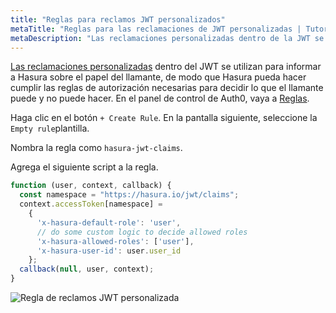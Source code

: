 ```yaml
---
title: "Reglas para reclamos JWT personalizados"
metaTitle: "Reglas para las reclamaciones de JWT personalizadas | Tutorial de Hasura"
metaDescription: "Las reclamaciones personalizadas dentro de la JWT se utilizan para informar a Hasura sobre el papel del llamante, de modo que Hasura pueda hacer cumplir las reglas de autorización necesarias para decidir lo que el llamante puede y no puede hacer."
---
```


[Las reclamaciones personalizadas](https://auth0.com/docs/scopes/current/custom-claims) dentro del JWT se utilizan para informar a Hasura sobre el papel del llamante, de modo que Hasura pueda hacer cumplir las reglas de autorización necesarias para decidir lo que el llamante puede y no puede hacer. En el panel de control de Auth0, vaya a [Reglas](https://manage.auth0.com/#/rules).

Haga clic en el botón `+ Create Rule`. En la pantalla siguiente, seleccione la `Empty rule`plantilla.

Nombra la regla como `hasura-jwt-claims`.

Agrega el siguiente script a la regla.

```javascript
function (user, context, callback) {
  const namespace = "https://hasura.io/jwt/claims";
  context.accessToken[namespace] =
    {
      'x-hasura-default-role': 'user',
      // do some custom logic to decide allowed roles
      'x-hasura-allowed-roles': ['user'],
      'x-hasura-user-id': user.user_id
    };
  callback(null, user, context);
}
```

![Regla de reclamos JWT personalizada](https://graphql-engine-cdn.hasura.io/learn-hasura/assets/graphql-hasura/custom-jwt-claims-rule-accessToken.png)

